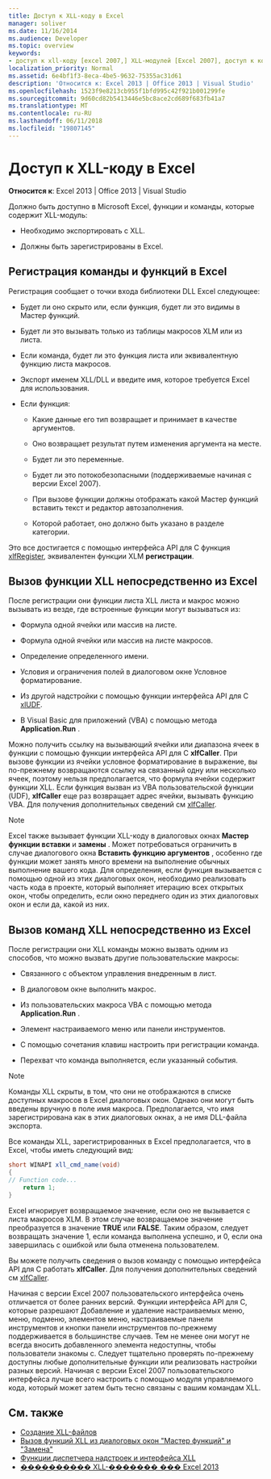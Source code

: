 ```yaml
---
title: Доступ к XLL-коду в Excel
manager: soliver
ms.date: 11/16/2014
ms.audience: Developer
ms.topic: overview
keywords:
- доступ к xll-коду [excel 2007,] XLL-модулей [Excel 2007], доступ к кода, команды [Excel 2007], регистрация, функции [Excel 2007], регистрация, звонок XLL-модулей для Excel, регистрация команды [Excel 2007], регистрация функций [Excel 2007]
localization_priority: Normal
ms.assetid: 6e4bf1f3-8eca-4be5-9632-75355ac31d61
description: 'Относится к: Excel 2013 | Office 2013 | Visual Studio'
ms.openlocfilehash: 1523f9e8213cb955f1bfd995c42f921b001299fe
ms.sourcegitcommit: 9d60cd82b5413446e5bc8ace2cd689f683fb41a7
ms.translationtype: MT
ms.contentlocale: ru-RU
ms.lasthandoff: 06/11/2018
ms.locfileid: "19807145"
---
```

# <a name="accessing-xll-code-in-excel"></a>Доступ к XLL-коду в Excel

**Относится к**: Excel 2013 | Office 2013 | Visual Studio 
  
Должно быть доступно в Microsoft Excel, функции и команды, которые содержит XLL-модуль:
  
- Необходимо экспортировать с XLL.
    
- Должны быть зарегистрированы в Excel.
    
## <a name="registering-functions-and-commands-with-excel"></a>Регистрация команды и функций в Excel

Регистрация сообщает о точки входа библиотеки DLL Excel следующее:
  
- Будет ли оно скрыто или, если функция, будет ли это видимы в Мастер функций.
    
- Будет ли это вызывать только из таблицы макросов XLM или из листа.
    
- Если команда, будет ли это функция листа или эквивалентную функцию листа макросов.
    
- Экспорт именем XLL/DLL и введите имя, которое требуется Excel для использования.
    
- Если функция:
    
  - Какие данные его тип возвращает и принимает в качестве аргументов.
    
  - Оно возвращает результат путем изменения аргумента на месте.
    
  - Будет ли это переменные.
    
  - Будет ли это потокобезопасными (поддерживаемые начиная с версии Excel 2007).
    
  - При вызове функции должны отображать какой Мастер функций вставить текст и редактор автозаполнения.
    
  - Которой работает, оно должно быть указано в разделе категории.
    
Это все достигается с помощью интерфейса API для C функция [xlfRegister](xlfregister-form-1.md), эквивалентен функции XLM **регистрации**.
  
## <a name="calling-xll-functions-directly-from-excel"></a>Вызов функции XLL непосредственно из Excel

После регистрации они функции листа XLL листа и макрос можно вызывать из везде, где встроенные функции могут вызываться из:
  
- Формула одной ячейки или массив на листе.
    
- Формула одной ячейки или массив на листе макросов.
    
- Определение определенного имени.
    
- Условия и ограничения полей в диалоговом окне Условное форматирование.
    
- Из другой надстройки с помощью функции интерфейса API для C [xlUDF](xludf.md).
    
- В Visual Basic для приложений (VBA) с помощью метода **Application.Run** . 
    
Можно получить ссылку на вызывающий ячейки или диапазона ячеек в функции с помощью функции интерфейса API для C **xlfCaller**. При вызове функции из ячейки условное форматирование в выражение, вы по-прежнему возвращаются ссылку на связанный одну или несколько ячеек, поэтому нельзя предполагается, что формула ячейки содержит функции XLL. Если функция вызван из VBA пользовательской функции (UDF), **xlfCaller** еще раз возвращает адрес ячейки, вызывать функцию VBA. Для получения дополнительных сведений см [xlfCaller](xlfcaller.md).
  
> [!NOTE]
> Excel также вызывает функции XLL-коду в диалоговых окнах **Мастер функции вставки** и **замены** . Может потребоваться ограничить в случае диалогового окна **Вставить функцию аргументов** , особенно где функции может занять много времени на выполнение обычных выполнение вашего кода. Для определения, если функция вызывается с помощью одной из этих диалоговых окон, необходимо реализовать часть кода в проекте, который выполняет итерацию всех открытых окон, чтобы определить, если окно переднего один из этих диалоговых окон и если да, какой из них. 
  
## <a name="calling-xll-commands-directly-from-excel"></a>Вызов команд XLL непосредственно из Excel

После регистрации они XLL команды можно вызвать одним из способов, что можно вызвать другие пользовательские макросы:
  
- Связанного с объектом управления внедренным в лист.
    
- В диалоговом окне выполнить макрос.
    
- Из пользовательских макроса VBA с помощью метода **Application.Run** . 
    
- Элемент настраиваемого меню или панели инструментов.
    
- С помощью сочетания клавиш настроить при регистрации команда.
    
- Перехват что команда выполняется, если указанный события.
    
> [!NOTE]
> Команды XLL скрыты, в том, что они не отображаются в списке доступных макросов в Excel диалоговых окон. Однако они могут быть введены вручную в поле имя макроса. Предполагается, что имя зарегистрирована как в этих диалоговых окнах, а не имя DLL-файла экспорта. 
  
Все команды XLL, зарегистрированных в Excel предполагается, что в Excel, чтобы иметь следующий вид:
  
```cs
short WINAPI xll_cmd_name(void)
{
// Function code...
    return 1;
}

```

Excel игнорирует возвращаемое значение, если оно не вызывается с листа макросов XLM. В этом случае возвращаемое значение преобразуется в значение **TRUE** или **FALSE**. Таким образом, следует возвращать значение 1, если команда выполнена успешно, и 0, если она завершилась с ошибкой или была отменена пользователем.
  
Вы можете получить сведения о вызов команду с помощью интерфейса API для C работать **xlfCaller**. Для получения дополнительных сведений см [xlfCaller](xlfcaller.md).
  
Начиная с версии Excel 2007 пользовательского интерфейса очень отличается от более ранних версий. Функции интерфейса API для C, которые разрешают Добавление и удаление настраиваемых меню, меню, подменю, элементов меню, настраиваемые панели инструментов и кнопки панели инструментов по-прежнему поддерживается в большинстве случаев. Тем не менее они могут не всегда вносить добавленного элемента недоступны, чтобы пользователи знакомы с. Следует тщательно проверять по-прежнему доступны любые дополнительные функции или реализовать настройки разных версий. Начиная с версии Excel 2007 пользовательского интерфейса лучше всего настроить с помощью модуля управляемого кода, который может затем быть тесно связаны с вашим командам XLL.
  
## <a name="see-also"></a>См. также

- [Создание XLL-файлов](creating-xlls.md)
- [Вызов функций XLL из диалоговых окон "Мастер функций" и "Замена"](how-to-call-xll-functions-from-the-function-wizard-or-replace-dialog-boxes.md)
- [Функции диспетчера надстроек и интерфейса XLL](add-in-manager-and-xll-interface-functions.md)
- [���������� XLL-������� ��� Excel 2013](developing-excel-xlls.md)




